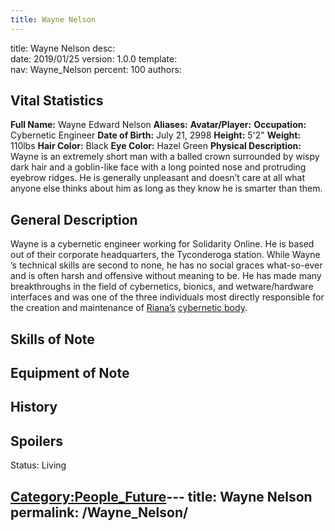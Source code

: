 ```yaml
---
title: Wayne Nelson
---
```


title:		Wayne Nelson
desc:		
date:		2019/01/25
version:	1.0.0
template:	
nav:		Wayne_Nelson
percent:	100
authors:	
## Vital Statistics

**Full Name:** Wayne Edward Nelson
**Aliases:**
**Avatar/Player:**
**Occupation:** Cybernetic Engineer
**Date of Birth:** July 21, 2998
**Height:** 5'2"
**Weight:** 110lbs
**Hair Color:** Black
**Eye Color:** Hazel Green
**Physical Description:** Wayne is an extremely short man with a balled
crown surrounded by wispy dark hair and a goblin-like face with a long
pointed nose and protruding eyebrow ridges. He is generally unpleasant
and doesn’t care at all what anyone else thinks about him as long as
they know he is smarter than them.

## General Description

Wayne is a cybernetic engineer working for Solidarity Online. He is
based out of their corporate headquarters, the Tyconderoga station.
While Wayne ’s technical skills are second to none, he has no social
graces what-so-ever and is often harsh and offensive without meaning to
be. He has made many breakthroughs in the field of cybernetics, bionics,
and wetware/hardware interfaces and was one of the three individuals
most directly responsible for the creation and maintenance of
[Riana’s](Riana_Shandra_Thorindal "wikilink") [cybernetic
body](Riana's_Body "wikilink").

## Skills of Note

## Equipment of Note

## History

## Spoilers

<spoiler text="Status">Status: Living</spoiler>

[Category:People_Future](Category:People_Future "wikilink")---
title: Wayne Nelson
permalink: /Wayne_Nelson/
---


